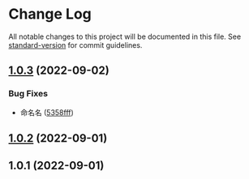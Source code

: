 # Change Log

All notable changes to this project will be documented in this file. See [standard-version](https://github.com/conventional-changelog/standard-version) for commit guidelines.

<a name="1.0.3"></a>
## [1.0.3](https://gitee.com/huzhongchun/api-generator/compare/v1.0.2...v1.0.3) (2022-09-02)


### Bug Fixes

* 命名名 ([5358fff](https://gitee.com/huzhongchun/api-generator/commits/5358fff))



<a name="1.0.2"></a>
## [1.0.2](https://gitee.com/huzhongchun/api-generator/compare/v1.0.1...v1.0.2) (2022-09-01)



<a name="1.0.1"></a>
## 1.0.1 (2022-09-01)

